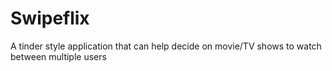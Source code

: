 # Swipeflix
A tinder style application that can help decide on movie/TV shows to watch between multiple users
